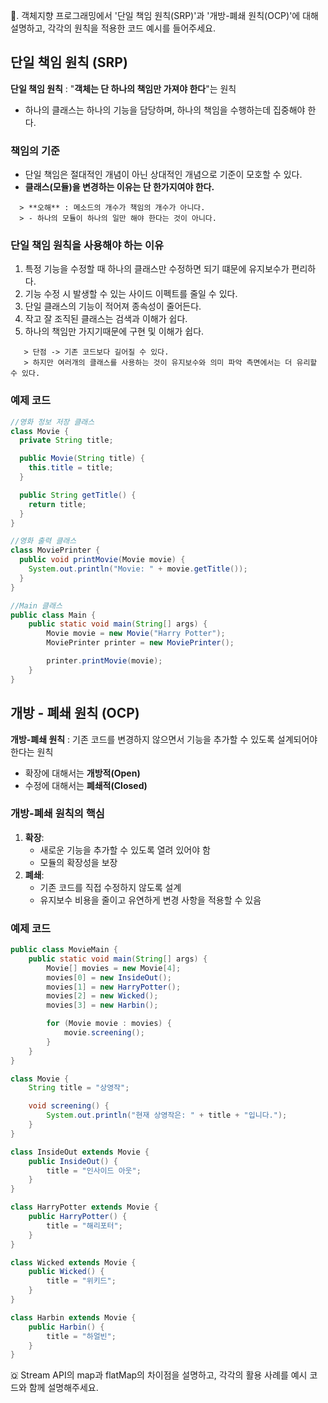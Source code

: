 📌. 객체지향 프로그래밍에서 '단일 책임 원칙(SRP)'과 '개방-폐쇄 원칙(OCP)'에 대해 설명하고, 각각의 원칙을 적용한 코드 예시를 들어주세요.
## 단일 책임 원칙 (SRP)

**단일 책임 원칙** : "**객체는 단 하나의 책임만 가져야 한다**"는 원칙
- 하나의 클래스는 하나의 기능을 담당하며, 하나의 책임을 수행하는데 집중해야 한다.

### 책임의 기준 
- 단일 책임은 절대적인 개념이 아닌 상대적인 개념으로 기준이 모호할 수 있다.
- **클래스(모듈)을 변경하는 이유는 단 한가지여야 한다.**
```
  > **오해** : 메소드의 개수가 책임의 개수가 아니다.
  > - 하나의 모듈이 하나의 일만 해야 한다는 것이 아니다.
```

### 단일 책임 원칙을 사용해야 하는 이유
1. 특정 기능을 수정할 때 하나의 클래스만 수정하면 되기 떄문에 유지보수가 편리하다.
2. 기능 수정 시 발생할 수 있는 사이드 이펙트를 줄일 수 있다.
3. 단일 클래스의 기능이 적어져 종속성이 줄어든다.
4. 작고 잘 조직된 클래스는 검색과 이해가 쉽다.
5. 하나의 책임만 가지기때문에 구현 및 이해가 쉽다.

```
   > 단점 -> 기존 코드보다 길어질 수 있다.
   > 하지만 여러개의 클래스를 사용하는 것이 유지보수와 의미 파악 측면에서는 더 유리할 수 있다. 
```

### 예제 코드
``` java
//영화 정보 저장 클래스
class Movie {
  private String title;

  public Movie(String title) {
    this.title = title;
  }

  public String getTitle() {
    return title;
  }
}

//영화 출력 클래스
class MoviePrinter {
  public void printMovie(Movie movie) {
    System.out.println("Movie: " + movie.getTitle());
  }
}

//Main 클래스
public class Main {
    public static void main(String[] args) {
        Movie movie = new Movie("Harry Potter");
        MoviePrinter printer = new MoviePrinter();

        printer.printMovie(movie);
    }
}
```

## 개방 - 폐쇄 원칙 (OCP)
**개방-폐쇄 원칙** : 기존 코드를 변경하지 않으면서 기능을 추가할 수 있도록 설계되어야 한다는 원칙 
- 확장에 대해서는 **개방적(Open)**
- 수정에 대해서는 **폐쇄적(Closed)**

### 개방-폐쇄 원칙의 핵심
1. **확장**:
   - 새로운 기능을 추가할 수 있도록 열려 있어야 함
   - 모듈의 확장성을 보장
2. **폐쇄**:
   - 기존 코드를 직접 수정하지 않도록 설계
   - 유지보수 비용을 줄이고 유연하게 변경 사항을 적용할 수 있음

### 예제 코드

```java
public class MovieMain {
    public static void main(String[] args) {
        Movie[] movies = new Movie[4];
        movies[0] = new InsideOut();
        movies[1] = new HarryPotter();
        movies[2] = new Wicked();
        movies[3] = new Harbin();

        for (Movie movie : movies) {
            movie.screening();
        }
    }
}

class Movie {
    String title = "상영작";

    void screening() {
        System.out.println("현재 상영작은: " + title + "입니다.");
    }
}

class InsideOut extends Movie {
    public InsideOut() {
        title = "인사이드 아웃";
    }
}

class HarryPotter extends Movie {
    public HarryPotter() {
        title = "해리포터";
    }
}

class Wicked extends Movie {
    public Wicked() {
        title = "위키드";
    }
}

class Harbin extends Movie {
    public Harbin() {
        title = "하얼빈";
    }
}
```

🇶 Stream API의 map과 flatMap의 차이점을 설명하고, 각각의 활용 사례를 예시 코드와 함께 설명해주세요.
